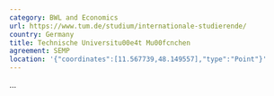 ```yaml
---
category: BWL and Economics
url: https://www.tum.de/studium/internationale-studierende/
country: Germany
title: Technische Universitu00e4t Mu00fcnchen
agreement: SEMP
location: '{"coordinates":[11.567739,48.149557],"type":"Point"}'
---
```

...